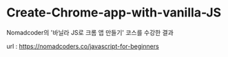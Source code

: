 # Create-Chrome-app-with-vanilla-JS

Nomadcoder의 '바닐라 JS로 크롬 앱 만들기' 코스를 수강한 결과

url : https://nomadcoders.co/javascript-for-beginners
